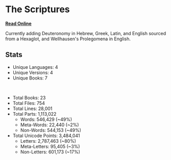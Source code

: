# The Scriptures

**[Read Online](https://r-neal-kelly.github.io/the_scriptures/)**

Currently adding Deuteronomy in Hebrew, Greek, Latin, and English sourced from a Hexaglot, and Wellhausen's Prolegomena in English.

## Stats

- Unique Languages: 4
- Unique Versions: 4
- Unique Books: 7

<br>

- Total Books: 23
- Total Files: 754
- Total Lines: 28,001
- Total Parts: 1,113,022
    - Words: 546,429 (~49%)
    - Meta-Words: 22,440 (~2%)
    - Non-Words: 544,153 (~49%)
- Total Unicode Points: 3,484,041
    - Letters: 2,787,463 (~80%)
    - Meta-Letters: 95,405 (~3%)
    - Non-Letters: 601,173 (~17%)
